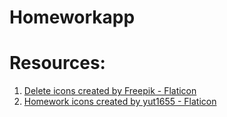 # Homeworkapp
# Resources:

 1. <a href="https://www.flaticon.com/free-icons/delete" title="delete icons">Delete icons created by Freepik - Flaticon</a>
 2. <a href="https://www.flaticon.com/free-icons/homework" title="homework icons">Homework icons created by yut1655 - Flaticon</a>
